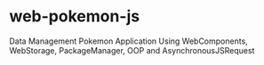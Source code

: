 # web-pokemon-js
 Data Management Pokemon Application Using WebComponents, WebStorage, PackageManager, OOP and AsynchronousJSRequest
